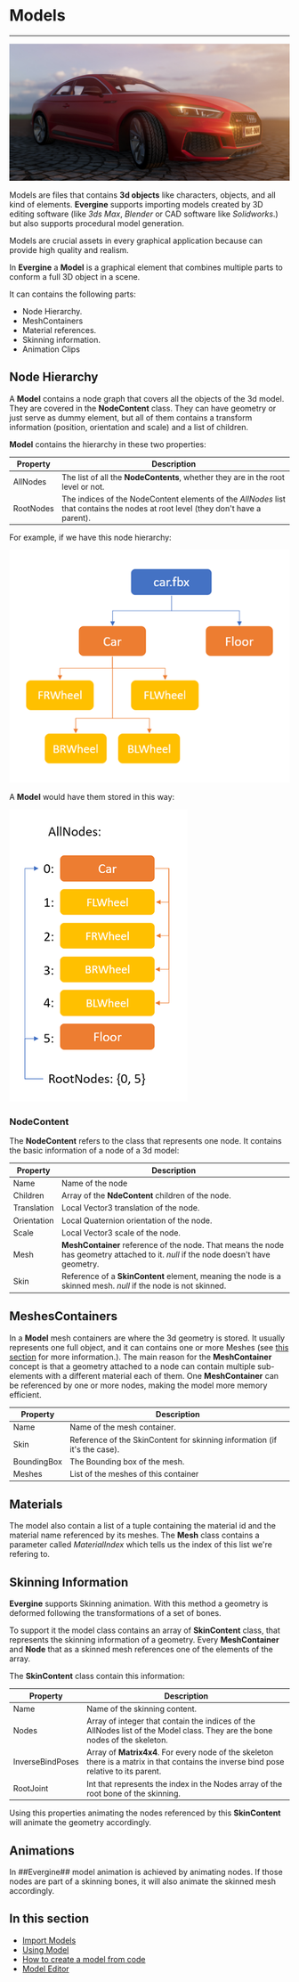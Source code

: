 # Models
---
![Models](images/model.jpg)

Models are files that contains **3d objects** like characters, objects, and all kind of elements. **Evergine** supports importing models created by 3D editing software (like _3ds Max_, _Blender_ or CAD software like _Solidworks_.) but also supports procedural model generation.

Models are crucial assets in every graphical application because can provide high quality and realism.

In **Evergine** a **Model** is a graphical element that combines multiple parts to conform a full 3D object in a scene.

It can contains the following parts:
- Node Hierarchy.
- MeshContainers
- Material references.
- Skinning information.
- Animation Clips

## Node Hierarchy
A **Model** contains a node graph that covers all the objects of the 3d model. They are covered in the **NodeContent** class. They can have geometry or just serve as dummy element, but all of them contains a transform information (position, orientation and scale) and a list of children.

**Model** contains the hierarchy in these two properties:

| Property | Description |
| -------- | ----------- |
| AllNodes | The list of all the **NodeContents**, whether they are in the root level or not. |
| RootNodes | The indices of the NodeContent elements of the _AllNodes_ list that contains the nodes at root level (they don't have a parent).|

For example, if we have this node hierarchy:

![Node Hierarchy](images/nodeHierarchy.png)

A **Model** would have them stored in this way:

![Model Nodes](images/modelNodes.png)

### NodeContent
The **NodeContent** refers to the class that represents one node. It contains the basic information of a node of a 3d model:

| Property | Description | 
|----------|------------ |
| Name | Name of the node |
| Children| Array of the **NdeContent** children of the node.
| Translation | Local Vector3 translation of the node. |
| Orientation | Local Quaternion orientation of the node. |
| Scale | Local Vector3 scale of the node. |
| Mesh | **MeshContainer** reference of the node. That means the node has geometry attached to it. _null_ if the node doesn't have geometry.
| Skin | Reference of a **SkinContent** element, meaning the node is a skinned mesh. _null_ if the node is not skinned.

## MeshesContainers
In a **Model** mesh containers are where the 3d geometry is stored. It usually represents one full object, and it can contains one or more Meshes (see [this section](../meshes.md) for more information.). The main reason for the **MeshContainer** concept is that a geometry attached to a node can contain multiple sub-elements with a different material each of them. One **MeshContainer** can be referenced by one or more nodes, making the model more memory efficient.

| Property | Description |
| -------- | ----------- |
| Name | Name of the mesh container. |
| Skin | Reference of the SkinContent for skinning information (if it's the case). |
| BoundingBox | The Bounding box of the mesh. |
| Meshes | List of the meshes of this container |


## Materials
The model also contain a list of a tuple containing the material id and the material name referenced by its meshes. The **Mesh** class contains a parameter called _MaterialIndex_ which tells us the index of this list we're refering to.

## Skinning Information

**Evergine** supports Skinning animation. With this method a geometry is deformed following the transformations of a set of bones.

 To support it the model class contains an array of **SkinContent** class, that represents the skinning information of a geometry. Every **MeshContainer** and **Node** that as a skinned mesh references one of the elements of the array.

The **SkinContent** class contain this information:

| Property | Description |
| -------- | ----------- |
| Name | Name of the skinning content. |
| Nodes | Array of integer that contain the indices of the AllNodes list of the Model class. They are the bone nodes of the skeleton.
| InverseBindPoses | Array of **Matrix4x4**. For every node of the skeleton there is a matrix in that contains the inverse bind pose relative to its parent. 
| RootJoint | Int that represents the index in the Nodes array of the root bone of the skinning. |

Using this properties animating the nodes referenced by this **SkinContent** will animate the geometry accordingly.

## Animations

In ##Evergine## model animation is achieved by animating nodes. If those nodes are part of a skinning bones, it will also animate the skinned mesh accordingly.

## In this section
* [Import Models](import_model.md)
* [Using Model](using_models.md)
* [How to create a model from code](create_model_from_code.md)
* [Model Editor](model_editor.md)